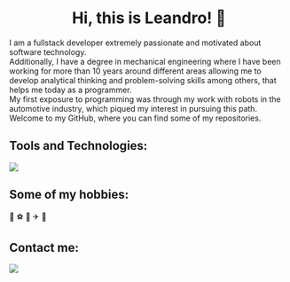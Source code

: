 

<h1 align="center">Hi, this is Leandro! 👋</h1>

<p align="left">
I am a fullstack developer extremely passionate and motivated about software technology.
<br>
Additionally, I have a degree in mechanical engineering where I have been working for more than 10 years around different areas allowing me to develop analytical thinking and problem-solving skills among others, that helps me today as a programmer.
<br>
My first exposure to programming was through my work with robots in the automotive industry, which piqued my interest in pursuing this path.
<br>
Welcome to my GitHub, where you can find some of my repositories.
</p>


<h2 align="left">Tools and Technologies:</h2>

<p align="left">
  <a href="https://developer.mozilla.org/en-US/">
    <img src="https://skillicons.dev/icons?i=js,ts,react,redux,html,css,sass,git,jest,nodejs,express,mongodb,postman,firebase,netlify,figma,discord"/>
  </a>
</p>


<h2 align="left">Some of my hobbies:</h2>

<p align="left">
🏀 ⚽ 🎸 ✈ 📖
</p>


<h2 align="left">Contact me:</h2>
<p align="left">
  <a href="https://www.linkedin.com/in/leandrolupano" target="blank">
    <img src="https://skillicons.dev/icons?i=linkedin"/>
  </a>
</p>


